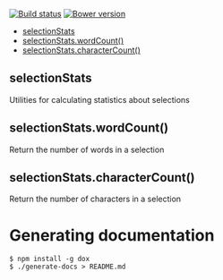[![Build status](https://img.shields.io/travis/jbrudvik/selection-stats.svg)](https://travis-ci.org/jbrudvik/selection-stats)
[![Bower version](http://img.shields.io/bower/v/selection-stats.svg)](https://github.com/jbrudvik/selection-stats)

  - [selectionStats](#selectionstats)
  - [selectionStats.wordCount()](#selectionstatswordcount)
  - [selectionStats.characterCount()](#selectionstatscharactercount)

## selectionStats

  Utilities for calculating statistics about selections

## selectionStats.wordCount()

  Return the number of words in a selection

## selectionStats.characterCount()

  Return the number of characters in a selection

# Generating documentation

    $ npm install -g dox
    $ ./generate-docs > README.md
